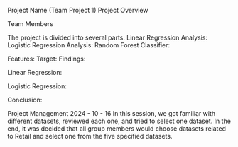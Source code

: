 
Project Name (Team Project 1)
Project Overview



Team Members




The project is divided into several parts:
Linear Regression Analysis: 
Logistic Regression Analysis: 
Random Forest Classifier: 

Features:
Target: 
Findings: 

Linear Regression: 

Logistic Regression: 

Conclusion: 


Project Management
2024 - 10 - 16
In this session, we got familiar with different datasets, reviewed each one, and tried to select one dataset.
In the end, it was decided that all group members would choose datasets related to Retail and select one from the five specified datasets.


